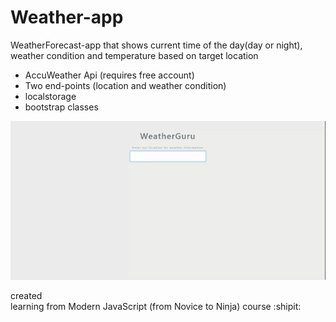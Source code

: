 # Weather-app

WeatherForecast-app that shows current time of the day(day or night), weather condition and temperature based on target location

* AccuWeather Api (requires free account)
* Two end-points (location and weather condition)
* localstorage
* bootstrap classes



![](WeatherGuru.gif)















created  
learning from Modern JavaScript (from Novice to Ninja) course
:shipit:
